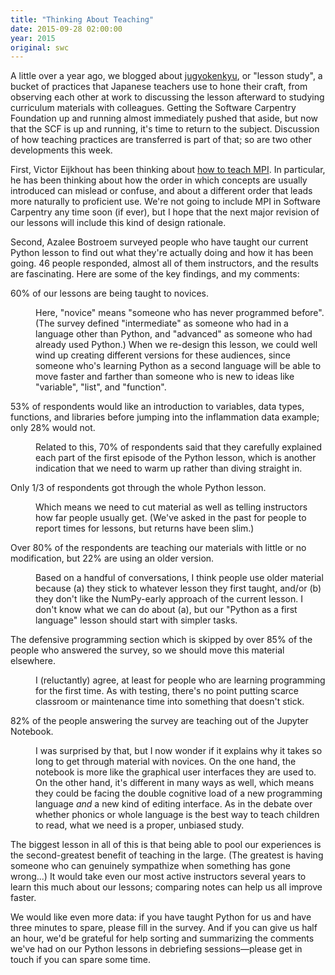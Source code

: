 ```yaml
---
title: "Thinking About Teaching"
date: 2015-09-28 02:00:00
year: 2015
original: swc
---
```

<p>
  A little over a year ago,
  we blogged about <a href="{{site.baseurl}}/blog/2014/09/building-better-teachers.html">jugyokenkyu</a>,
  or "lesson study",
  a bucket of practices that Japanese teachers use to hone their craft,
  from observing each other at work
  to discussing the lesson afterward
  to studying curriculum materials with colleagues.
  Getting the Software Carpentry Foundation up and running almost immediately pushed that aside,
  but now that the SCF is up and running,
  it's time to return to the subject.
  Discussion of how teaching practices are transferred is part of that;
  so are two other developments this week.
</p>
<p>
  First, Victor Eijkhout has been thinking about
  <a href="https://bitbucket.org/VictorEijkhout/parallel-computing-book/downloads/eijkhout-teachmpi.pdf">how to teach MPI</a>.
  In particular,
  he has been thinking about how the order in which concepts are usually introduced can mislead or confuse,
  and about a different order that leads more naturally to proficient use.
  We're not going to include MPI in Software Carpentry any time soon (if ever),
  but I hope that the next major revision of our lessons will include this kind of design rationale.
</p>
<p>
  Second,
  Azalee Bostroem surveyed people who have taught our current Python lesson
  to find out what they're actually doing and how it has been going.
  46 people responded,
  almost all of them instructors,
  and the results are fascinating.
  Here are some of the key findings, and my comments:
</p>
<dl>
  <dt>
    60% of our lessons are being taught to novices.
  </dt>
  <dd>
    <p>
      Here,
      "novice" means "someone who has never programmed before".
      (The survey defined "intermediate" as someone who had in a language other than Python,
      and "advanced" as someone who had already used Python.)
      When we re-design this lesson,
      we could well wind up creating different versions for these audiences,
      since someone who's learning Python as a second language will be able to move faster and farther
      than someone who is new to ideas like "variable", "list", and "function".
    </p>
  </dd>
  <dt>
    53% of respondents would like an introduction to variables, data types, functions, and libraries
    before jumping into the inflammation data example;
    only 28% would not.
  </dt>
  <dd>
    <p>
      Related to this,
      70% of respondents said that they carefully explained each part of the first episode of the Python lesson,
      which is another indication that we need to warm up
      rather than diving straight in.
    </p>
  </dd>
  <dt>
    Only 1/3 of respondents got through the whole Python lesson.
  </dt>
  <dd>
    <p>
      Which means we need to cut material as well as telling instructors how far people usually get.
      (We've asked in the past for people to report times for lessons,
      but returns have been slim.)
    </p>
  </dd>
  <dt>
    Over 80% of the respondents are teaching our materials with little
    or no modification, but 22% are using an older version.
  </dt>
  <dd>
    <p>
      Based on a handful of conversations,
      I think people use older material because
      (a) they stick to whatever lesson they first taught,
      and/or (b) they don't like the NumPy-early approach of the current lesson.
      I don't know what we can do about (a),
      but our "Python as a first language" lesson
      should start with simpler tasks.
    </p>
  </dd>
  <dt>
    The defensive programming section which is skipped by over 85% of
    the people who answered the survey, so we should move this
    material elsewhere.
  </dt>
  <dd>
    <p>
      I (reluctantly) agree,
      at least for people who are learning programming for the first time.
      As with testing,
      there's no point putting scarce classroom or maintenance time into something that doesn't stick.
    </p>
  </dd>
  <dt>
    82% of the people answering the survey are teaching out of the
    Jupyter Notebook.
  </dt>
  <dd>
    <p>
      I was surprised by that, but I now wonder if it explains why it
      takes so long to get through material with novices.  On the one
      hand, the notebook is more like the graphical user interfaces
      they are used to.  On the other hand, it's different in many
      ways as well, which means they could be facing the double
      cognitive load of a new programming language <em>and</em> a new
      kind of editing interface.  As in the debate over whether
      phonics or whole language is the best way to teach children to
      read, what we need is a proper, unbiased study.
    </p>
  </dd>
</dl>
<p>
  The biggest lesson in all of this is that
  being able to pool our experiences is
  the second-greatest benefit of teaching in the large.
  (The greatest is having someone who can genuinely sympathize when something has gone wrong...)
  It would take even our most active instructors several years to learn this much about our lessons;
  comparing notes can help us all improve faster.
</p>
<p>
  We would like even more data:
  if you have taught Python for us and have three minutes to spare,
  please fill in the survey.
  And if you can give us half an hour,
  we'd be grateful for help sorting and summarizing the comments we've had on our Python lessons
  in debriefing sessions&mdash;please get in touch
  if you can spare some time.
</p>
